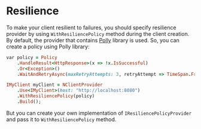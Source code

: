 # Resilience
To make your client resilient to failures, you should specify resilience provider by using `WithResiliencePolicy` method during the client creation. 
By default, the provider that contains [Polly](https://github.com/App-vNext/Polly) library is used. So, you can create a policy using Polly library:

```ruby
var policy = Policy
    .HandleResult<HttpResponse>(x => !x.IsSuccessful)
    .Or<Exception>()
    .WaitAndRetryAsync(maxRetryAttempts: 3, retryAttempt => TimeSpan.FromSeconds(Math.Pow(2, retryAttempt)));

IMyClient myClient = NClientProvider
    .Use<IMyClient>(host: "http://localhost:8080")
    .WithResiliencePolicy(policy)
    .Build();
```

But you can create your own implementation of `IResiliencePolicyProvider` and pass it to `WithResiliencePolicy` method.
